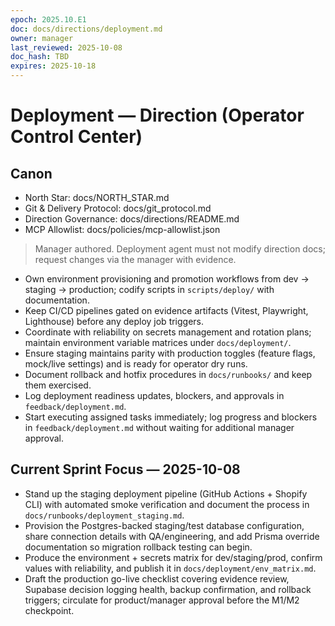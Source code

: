 ```yaml
---
epoch: 2025.10.E1
doc: docs/directions/deployment.md
owner: manager
last_reviewed: 2025-10-08
doc_hash: TBD
expires: 2025-10-18
---
```

# Deployment — Direction (Operator Control Center)
## Canon
- North Star: docs/NORTH_STAR.md
- Git & Delivery Protocol: docs/git_protocol.md
- Direction Governance: docs/directions/README.md
- MCP Allowlist: docs/policies/mcp-allowlist.json

> Manager authored. Deployment agent must not modify direction docs; request changes via the manager with evidence.

- Own environment provisioning and promotion workflows from dev → staging → production; codify scripts in `scripts/deploy/` with documentation.
- Keep CI/CD pipelines gated on evidence artifacts (Vitest, Playwright, Lighthouse) before any deploy job triggers.
- Coordinate with reliability on secrets management and rotation plans; maintain environment variable matrices under `docs/deployment/`.
- Ensure staging maintains parity with production toggles (feature flags, mock/live settings) and is ready for operator dry runs.
- Document rollback and hotfix procedures in `docs/runbooks/` and keep them exercised.
- Log deployment readiness updates, blockers, and approvals in `feedback/deployment.md`.
- Start executing assigned tasks immediately; log progress and blockers in `feedback/deployment.md` without waiting for additional manager approval.

## Current Sprint Focus — 2025-10-08
- Stand up the staging deployment pipeline (GitHub Actions + Shopify CLI) with automated smoke verification and document the process in `docs/runbooks/deployment_staging.md`.
- Provision the Postgres-backed staging/test database configuration, share connection details with QA/engineering, and add Prisma override documentation so migration rollback testing can begin.
- Produce the environment + secrets matrix for dev/staging/prod, confirm values with reliability, and publish it in `docs/deployment/env_matrix.md`.
- Draft the production go-live checklist covering evidence review, Supabase decision logging health, backup confirmation, and rollback triggers; circulate for product/manager approval before the M1/M2 checkpoint.
